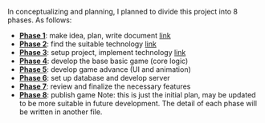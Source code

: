 In conceptualizing and planning, I planned to divide this project into 8 phases. As follows:
- <b><u>Phase 1</u></b>: make idea, plan, write document [link](./phase1.md)
- <b><u>Phase 2</u></b>: find the suitable technology [link](./phase2.md)
- <b><u>Phase 3</u></b>: setup project, implement technology [link](./phase3.md)
- <b><u>Phase 4</u></b>: develop the base basic game (core logic)
- <b><u>Phase 5</u></b>: develop game advance (UI and animation)
- <b><u>Phase 6</u></b>: set up database and develop server
- <b><u>Phase 7</u></b>: review and finalize the necessary features
- <b><u>Phase 8</u></b>: publish game
Note: this is just the initial plan, may be updated to be more suitable in future development.
The detail of each phase will be written in another file.